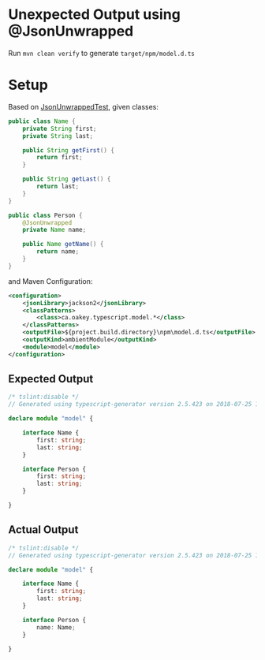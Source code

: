 # Unexpected Output using @JsonUnwrapped

Run `mvn clean verify` to generate `target/npm/model.d.ts`

# Setup
Based on [JsonUnwrappedTest](https://github.com/vojtechhabarta/typescript-generator/blob/master/typescript-generator-core/src/test/java/cz/habarta/typescript/generator/JsonUnwrappedTest.java), given classes:
```java
public class Name {
    private String first;
    private String last;

    public String getFirst() {
        return first;
    }

    public String getLast() {
        return last;
    }
}

public class Person {
    @JsonUnwrapped
    private Name name;

    public Name getName() {
        return name;
    }
}
```
and Maven Configuration:
```xml
<configuration>
    <jsonLibrary>jackson2</jsonLibrary>
    <classPatterns>
        <class>ca.oakey.typescript.model.*</class>
    </classPatterns>
    <outputFile>${project.build.directory}\npm\model.d.ts</outputFile>
    <outputKind>ambientModule</outputKind>
    <module>model</module>
</configuration>
```
## Expected Output
```typescript
/* tslint:disable */
// Generated using typescript-generator version 2.5.423 on 2018-07-25 13:44:18.

declare module "model" {

    interface Name {
        first: string;
        last: string;
    }

    interface Person {
        first: string;
        last: string;
    }

}
```
## Actual Output
```typescript
/* tslint:disable */
// Generated using typescript-generator version 2.5.423 on 2018-07-25 13:44:18.

declare module "model" {

    interface Name {
        first: string;
        last: string;
    }

    interface Person {
        name: Name;
    }

}
```